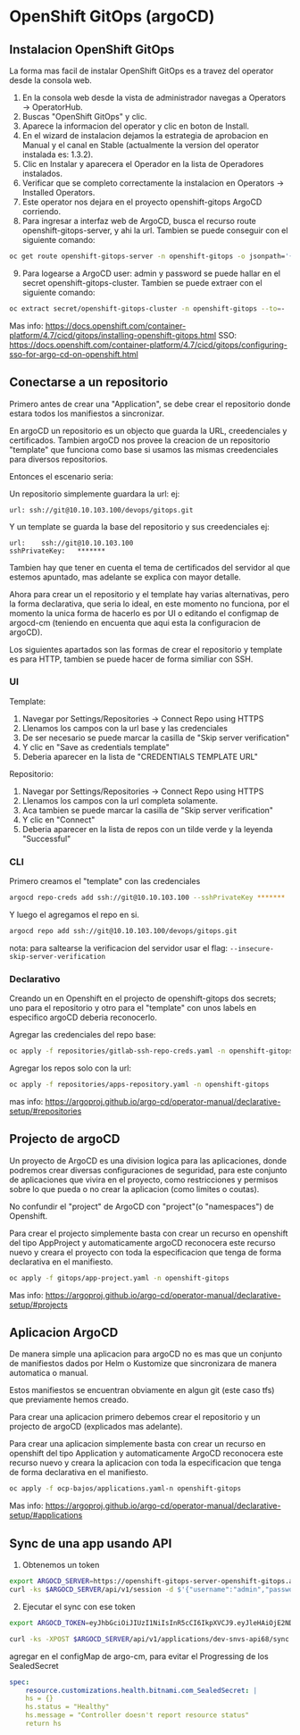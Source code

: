 # OpenShift GitOps (argoCD)

## Instalacion OpenShift GitOps

La forma mas facil de instalar OpenShift GitOps es a travez del operator desde la consola web.

1. En la consola web desde la vista de administrador navegas a Operators -> OperatorHub.
2. Buscas "OpenShift GitOps" y clic.
3. Aparece la informacion del operator y clic en boton de Install.
4. En el wizard de instalacion dejamos la estrategia de aprobacion en Manual y el canal en Stable (actualmente la version del operator instalada es: 1.3.2).
5. Clic en Instalar y aparecera el Operador en la lista de Operadores instalados.
6. Verificar que se completo correctamente la instalacion en Operators -> Installed Operators.
7. Este operator nos dejara en el proyecto openshift-gitops ArgoCD corriendo.
8. Para ingresar a interfaz web de ArgoCD, busca el recurso route openshift-gitops-server, y ahi la url. Tambien se puede conseguir con el siguiente comando: 
```bash
oc get route openshift-gitops-server -n openshift-gitops -o jsonpath='{.spec.host}'
 ```
9. Para logearse a ArgoCD  user: admin y password se puede hallar en el secret openshift-gitops-cluster. Tambien se puede extraer con el siguiente comando:
```bash
oc extract secret/openshift-gitops-cluster -n openshift-gitops --to=-
```
Mas info: https://docs.openshift.com/container-platform/4.7/cicd/gitops/installing-openshift-gitops.html
SSO: https://docs.openshift.com/container-platform/4.7/cicd/gitops/configuring-sso-for-argo-cd-on-openshift.html

## Conectarse a un repositorio

Primero antes de crear una "Application", se debe crear el repositorio donde estara todos los manifiestos a sincronizar. 

En argoCD un repositorio es un objecto que guarda la URL, creedenciales y certificados. Tambien argoCD nos provee la creacion de un repositorio "template" que funciona como base si usamos las mismas creedenciales para diversos repositorios.

Entonces el escenario seria: 

Un repositorio simplemente guardara la url:
ej:
```
url: ssh://git@10.10.103.100/devops/gitops.git
```

Y un template se guarda la base del repositorio y sus creedenciales
ej:
```
url:    ssh://git@10.10.103.100
sshPrivateKey:   *******
```

Tambien hay que tener en cuenta el tema de certificados del servidor al que estemos apuntado, mas adelante se explica con mayor detalle. 

Ahora para crear un el repositorio y el template hay varias alternativas, pero la forma declarativa, que seria lo ideal, en este momento no funciona, por el momento la unica forma de hacerlo es por UI o editando el configmap de argocd-cm (teniendo en encuenta que aqui esta la configuracion de argoCD).


Los siguientes apartados son las formas de crear el repositorio y template es para HTTP, tambien se puede hacer de forma similiar con SSH.

### UI 

Template: 
1. Navegar por Settings/Repositories -> Connect Repo using HTTPS 
2. Llenamos los campos con la url base y las credenciales 
3. De ser necesario se puede marcar la casilla de "Skip server verification"
4. Y clic en "Save as credentials template"
5. Deberia aparecer en la lista de "CREDENTIALS TEMPLATE URL"

Repositorio:
1. Navegar por Settings/Repositories -> Connect Repo using HTTPS 
2. Llenamos los campos con la url completa solamente.
3. Aca tambien se puede marcar la casilla de "Skip server verification"
4. Y clic en "Connect"
5. Deberia aparecer en la lista de repos con un tilde verde y la leyenda "Successful"

### CLI

Primero creamos el "template" con las credenciales 

```bash
argocd repo-creds add ssh://git@10.10.103.100 --sshPrivateKey *******
```

Y luego el agregamos el repo en si.
```bash 
argocd repo add ssh://git@10.10.103.100/devops/gitops.git
```
nota: para saltearse la verificacion del servidor usar el flag: `--insecure-skip-server-verification`

### Declarativo

Creando un en Openshift en el projecto de openshift-gitops dos secrets; uno para el repositorio y otro para el "template" con unos labels en especifico argoCD deberia reconocerlo.

Agregar las credenciales del repo base:
```bash
oc apply -f repositories/gitlab-ssh-repo-creds.yaml -n openshift-gitops
```

Agregar los repos solo con la url:
```bash
oc apply -f repositories/apps-repository.yaml -n openshift-gitops
```

mas info: https://argoproj.github.io/argo-cd/operator-manual/declarative-setup/#repositories


## Projecto de argoCD

Un proyecto de ArgoCD es una division logica para las aplicaciones, donde podremos crear diversas configuraciones de seguridad, para este conjunto de aplicaciones que vivira en el proyecto, como restricciones y permisos sobre lo que pueda o no crear la aplicacion (como limites o coutas).

No confundir el "project" de ArgoCD con "project"(o "namespaces") de Openshift. 

Para crear el projecto simplemente basta con crear un recurso en openshift del tipo AppProject y automaticamente argoCD reconocera este recurso nuevo y creara el proyecto con toda la especificacion que tenga de forma declarativa en el manifiesto. 

```bash
oc apply -f gitops/app-project.yaml -n openshift-gitops
```

Mas info: https://argoproj.github.io/argo-cd/operator-manual/declarative-setup/#projects

## Aplicacion ArgoCD

De manera simple una aplicacion para argoCD no es mas que un conjunto de manifiestos dados por Helm o Kustomize que sincronizara de manera automatica o manual. 

Estos manifiestos se encuentran obviamente en algun git (este caso tfs) que previamente hemos creado. 

Para crear una aplicacion primero debemos crear el repositorio y un projecto de argoCD (explicados mas adelante).

Para crear una aplicacion simplemente basta con crear un recurso en openshift del tipo Application y automaticamente ArgoCD reconocera este recurso nuevo y creara la aplicacion con toda la especificacion que tenga de forma declarativa en el manifiesto. 

```bash
oc apply -f ocp-bajos/applications.yaml-n openshift-gitops
```

Mas info: https://argoproj.github.io/argo-cd/operator-manual/declarative-setup/#applications

## Sync de una app usando API

1. Obtenemos un token 

```bash
export ARGOCD_SERVER=https://openshift-gitops-server-openshift-gitops.apps.ocp4.minsal.devqa
curl -ks $ARGOCD_SERVER/api/v1/session -d $'{"username":"admin","password":"6ZRgjFy4sw8fpvrGJANhTY3x9qbIPeaM"}'
```

2. Ejecutar el sync con ese token

```bash
export ARGOCD_TOKEN=eyJhbGciOiJIUzI1NiIsInR5cCI6IkpXVCJ9.eyJleHAiOjE2NDAyNzYzNjUsImp0aSI6IjI1YWQyMGZmLTNkZGMtNGU4YS1hOTc3LTdhNzlhZjQwYzFhNyIsImlhdCI6MTY0MDE4OTk2NSwiaXNzIjoiYXJnb2NkIiwibmJmIjoxNjQwMTg5OTY1LCJzdWIiOiJhZG1pbjpsb2dpbiJ9.tLCpdyRD3LUQ-v8kG4skM0g0c1sECRhwAzUX-3cjG8U

curl -ks -XPOST $ARGOCD_SERVER/api/v1/applications/dev-snvs-api68/sync -H "Authorization: Bearer $ARGOCD_TOKEN" 
```
agregar en el configMap de argo-cm, para evitar el Progressing de los SealedSecret
```yaml
spec:
    resource.customizations.health.bitnami.com_SealedSecret: |
    hs = {}
    hs.status = "Healthy"
    hs.message = "Controller doesn't report resource status"
    return hs
```